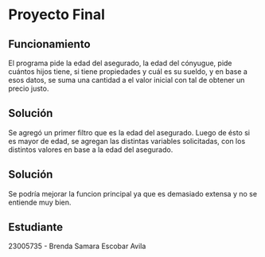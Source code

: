 # Proyecto Final
## Funcionamiento

El programa pide la edad del asegurado, la edad del cónyugue, pide cuántos hijos tiene, si tiene propiedades y cuál es su sueldo, y en base a esos datos, se suma una cantidad a el valor inicial con tal de obtener un precio justo.

## Solución

Se agregó un primer filtro que es la edad del asegurado.
Luego de ésto si es mayor de edad, se agregan las distintas variables solicitadas, con los distintos valores en base a la edad del asegurado.

## Solución

Se podría mejorar la funcion principal ya que es demasiado extensa y no se entiende muy bien.

## Estudiante
23005735 - Brenda Samara Escobar Avila
